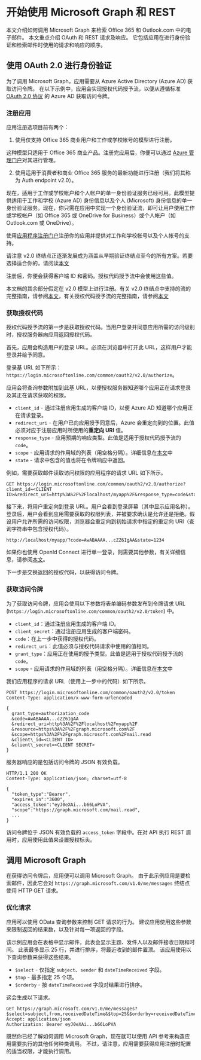 # 开始使用 Microsoft Graph 和 REST

本文介绍如何调用 Microsoft Graph 来检索 Office 365 和 Outlook.com 中的电子邮件。 本文重点介绍 OAuth 和 REST 请求及响应。 它包括应用在进行身份验证和检索邮件时使用的请求和响应的顺序。

## 使用 OAuth 2.0 进行身份验证

为了调用 Microsoft Graph，应用需要从 Azure Active Directory (Azure AD) 获取访问令牌。 在以下示例中，应用会实现授权代码授予流，以便从遵循标准 [OAuth 2.0 协议](http://tools.ietf.org/html/rfc6749) 的 Azure AD 获取访问令牌。

### 注册应用

应用注册选项目前有两个：

  1. 使用仅支持 Office 365 商业用户和工作或学校帐号的模型进行注册。
 
  这种模型只适用于 Office 365 商业产品。注册完应用后，你便可以通过 [Azure 管理门户](https://manage.windowsazure.com)对其进行管理。

  2. 使用适用于消费者和商业 Office 365 服务的最新功能进行注册（我们将其称为 Auth endpoint v2.0）。
 
  现在，适用于工作或学校帐户和个人帐户的单一身份验证服务已经可用。此模型提供适用于工作和学校 (Azure AD) 身份信息以及个人 (Microsoft) 身份信息的单一身份验证服务。现在，你只需在应用中实现一个身份验证流，即可让用户使用工作或学校帐户（如 Office 365 或 OneDrive for Business）或个人帐户（如 Outlook.com 或 OneDrive）。
   
使用[应用程序注册门户](https://apps.dev.microsoft.com/)注册你的应用并提供对工作和学校帐号以及个人帐号的支持。

请注意 v2.0 终结点正逐渐发展成为涵盖从早期验证终结点至今的所有方案。若要选择适合你的，请阅读[本文](https://azure.microsoft.com/en-us/documentation/articles/active-directory-v2-limitations/)

注册后，你便会获得客户端 ID 和密码。授权代码授予流中会使用这些值。

本文档的其余部分假定在 v2.0 模型上进行注册。有关 v2.0 终结点中支持的流的完整指南，请参阅[本文](https://azure.microsoft.com/en-us/documentation/articles/active-directory-v2-flows/)，有关授权代码授予流的完整指南，请参阅[本文](https://azure.microsoft.com/en-us/documentation/articles/active-directory-v2-protocols-oauth-code/)

### 获取授权代码

授权代码授予流的第一步是获取授权代码。当用户登录并同意应用所需的访问级别时，授权服务器向应用返回授权代码。

首先，应用会构造用户的登录 URL。必须在浏览器中打开此 URL，这样用户才能登录并给予同意。

登录基 URL 如下所示：`https://login.microsoftonline.com/common/oauth2/v2.0/authorize`。

应用会将查询参数附加到此基 URL，以便授权服务器知道哪个应用正在请求登录及其正在请求获取的权限。

- `client_id` - 通过注册应用生成的客户端 ID，以便 Azure AD 知道哪个应用正在请求登录。
- `redirect_uri` - 在用户已向应用授予同意后，Azure 会重定向到的位置。此值必须对应于注册应用时所使用的**重定向 URI** 值。
- `response_type` - 应用预期的响应类型。此值是适用于授权代码授予流的 `code`。
- `scope` - 应用请求的作用域的列表（用空格分隔）。详细信息在[本文](https://azure.microsoft.com/en-us/documentation/articles/active-directory-v2-scopes/)中
- `state` - 请求中包含的值也将在令牌响应中返回。

例如，需要获取邮件读取访问权限的应用程序的请求 URL 如下所示。

```http
GET https://login.microsoftonline.com/common/oauth2/v2.0/authorize?client_id=<CLIENT ID>&redirect_uri=http%3A%2F%2Flocalhost/myapp%2F&response_type=code&state=1234&scope=https%3A%2F%2Fgraph.microsoft.com%2Fmail.read
```

接下来，将用户重定向到登录 URL。用户会看到登录屏幕（其中显示应用名称）。登录后，用户会看到应用需要获取的权限列表，并被要求确认是允许还是拒绝。假设用户允许所需的访问权限，浏览器会重定向到初始请求中指定的重定向 URI（查询字符串中包含授权代码）。

```http
http://localhost/myapp/?code=AwABAAAA...cZZ6IgAA&state=1234
```

如果你也使用 OpenId Connect 进行单一登录，则需要其他参数，有关详细信息，请参阅[本文](https://azure.microsoft.com/en-us/documentation/articles/active-directory-v2-protocols-oidc/)。 

下一步是交换返回的授权代码，以获得访问令牌。

### 获取访问令牌

为了获取访问令牌，应用会使用以下参数将表单编码参数发布到令牌请求 URL (`https://login.microsoftonline.com/common/oauth2/v2.0/token`) 中。

- `client_id`：通过注册应用生成的客户端 ID。
- `client_secret`：通过注册应用生成的客户端密码。
- `code`：在上一步中获得的授权代码。
- `redirect_uri`：此值必须与授权代码请求中使用的值相同。
- `grant_type`：应用正在使用的授予类型。此值是适用于授权代码授予流的 `code`。
- `scope` - 应用请求的作用域的列表（用空格分隔）。详细信息在[本文](https://azure.microsoft.com/en-us/documentation/articles/active-directory-v2-scopes/)中

我们应用程序的请求 URL（使用上一步中的代码）如下所示。

```http
POST https://login.microsoftonline.com/common/oauth2/v2.0/token
Content-Type: application/x-www-form-urlencoded

{
  grant_type=authorization_code
  &code=AwABAAAA...cZZ6IgAA
  &redirect_uri=http%3A%2F%2Flocalhost%2Fmyapp%2F
  &resource=https%3A%2F%2Fgraph.microsoft.com%2F
  &scope=https%3A%2F%2Fgraph.microsoft.com%2Fmail.read
  &client\_id=<CLIENT ID>
  &client\_secret=<CLIENT SECRET>
}
```

服务器响应的是包括访问令牌的 JSON 有效负载。

```http
HTTP/1.1 200 OK
Content-Type: application/json; charset=utf-8

{
  "token_type":"Bearer",
  "expires_in":"3600",
  "access_token":"eyJ0eXAi...b66LoPVA",
  "scope":"https://graph.microsoft.com/mail.read",
  ...
}
```

访问令牌位于 JSON 有效负载的 `access_token` 字段中。在对 API 执行 REST 调用时，应用使用此值来设置授权标头。

## 调用 Microsoft Graph

在获得访问令牌后，应用便可以调用 Microsoft Graph。 由于此示例应用是要检索邮件，因此它会对 `https://graph.microsoft.com/v1.0/me/messages` 终结点使用 HTTP GET 请求。

### 优化请求

应用可以使用 OData 查询参数来控制 GET 请求的行为。 建议应用使用这些参数来限制返回的结果数，以及针对每一项返回的字段。 

该示例应用会在表格中显示邮件，此表会显示主题、发件人以及邮件接收日期和时间。 此表最多显示 25 行，并进行排序，将最近收到的邮件置顶。 该应用使用以下查询参数来获得这些结果。

- `$select` - 仅指定 `subject`、`sender` 和 `dateTimeReceived` 字段。
- `$top` - 最多指定 25 个项。
- `$orderby` - 按 `dateTimeReceived` 字段对结果进行排序。

这会生成以下请求。

```http
GET https://graph.microsoft.com/v1.0/me/messages?$select=subject,from,receivedDateTime&$top=25&$orderby=receivedDateTime%20DESC
Accept: application/json
Authorization: Bearer eyJ0eXAi...b66LoPVA
```

既然你已经了解如何调用 Microsoft Graph，现在就可以使用 API 参考来构造应用需要执行的其他任何种类调用。 不过，请注意，应用需要获得应用注册时配置的适当权限，才能执行调用。


